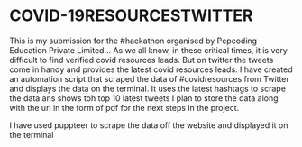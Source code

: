 # COVID-19RESOURCESTWITTER

This is my submission for the #hackathon organised by Pepcoding Education Private Limited...
As we all know, in these critical times, it is very difficult to find verified covid resources leads.
But on twitter the tweets come in handy and provides the latest covid resources leads.
I have created an automation script that scraped the data of #covidresources from Twitter and displays the data on the terminal.
It uses the latest hashtags to scrape the data ans shows toh top 10 latest tweets
I plan to store the data along with the url in the form of pdf for the next steps in the project.


I have used puppteer to scrape the data off the website and displayed it on the terminal
